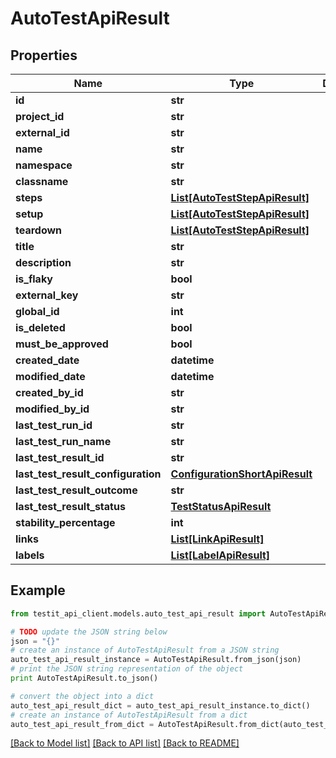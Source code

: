 # AutoTestApiResult


## Properties
Name | Type | Description | Notes
------------ | ------------- | ------------- | -------------
**id** | **str** |  | 
**project_id** | **str** |  | 
**external_id** | **str** |  | [optional] 
**name** | **str** |  | 
**namespace** | **str** |  | [optional] 
**classname** | **str** |  | [optional] 
**steps** | [**List[AutoTestStepApiResult]**](AutoTestStepApiResult.md) |  | [optional] 
**setup** | [**List[AutoTestStepApiResult]**](AutoTestStepApiResult.md) |  | [optional] 
**teardown** | [**List[AutoTestStepApiResult]**](AutoTestStepApiResult.md) |  | [optional] 
**title** | **str** |  | [optional] 
**description** | **str** |  | [optional] 
**is_flaky** | **bool** |  | 
**external_key** | **str** |  | [optional] 
**global_id** | **int** |  | 
**is_deleted** | **bool** |  | 
**must_be_approved** | **bool** |  | 
**created_date** | **datetime** |  | 
**modified_date** | **datetime** |  | [optional] 
**created_by_id** | **str** |  | 
**modified_by_id** | **str** |  | [optional] 
**last_test_run_id** | **str** |  | [optional] 
**last_test_run_name** | **str** |  | [optional] 
**last_test_result_id** | **str** |  | [optional] 
**last_test_result_configuration** | [**ConfigurationShortApiResult**](ConfigurationShortApiResult.md) |  | [optional] 
**last_test_result_outcome** | **str** |  | [optional] 
**last_test_result_status** | [**TestStatusApiResult**](TestStatusApiResult.md) |  | [optional] 
**stability_percentage** | **int** |  | [optional] 
**links** | [**List[LinkApiResult]**](LinkApiResult.md) |  | [optional] 
**labels** | [**List[LabelApiResult]**](LabelApiResult.md) |  | [optional] 

## Example

```python
from testit_api_client.models.auto_test_api_result import AutoTestApiResult

# TODO update the JSON string below
json = "{}"
# create an instance of AutoTestApiResult from a JSON string
auto_test_api_result_instance = AutoTestApiResult.from_json(json)
# print the JSON string representation of the object
print AutoTestApiResult.to_json()

# convert the object into a dict
auto_test_api_result_dict = auto_test_api_result_instance.to_dict()
# create an instance of AutoTestApiResult from a dict
auto_test_api_result_from_dict = AutoTestApiResult.from_dict(auto_test_api_result_dict)
```
[[Back to Model list]](../README.md#documentation-for-models) [[Back to API list]](../README.md#documentation-for-api-endpoints) [[Back to README]](../README.md)


